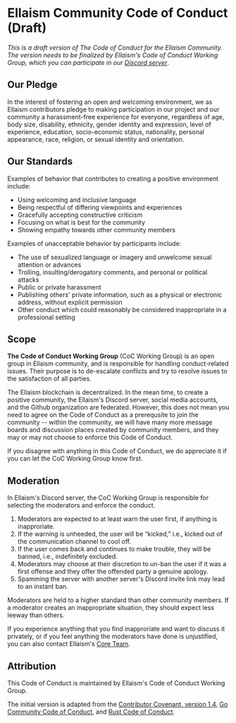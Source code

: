 # Ellaism Community Code of Conduct (Draft)

*This is a draft version of The Code of Conduct for the Ellaism Community. The version needs to be finalized by Ellaism's Code of Conduct Working Group, which you can participate in our [Discord server](https://discord.gg/gz9tURY)*.

## Our Pledge

In the interest of fostering an open and welcoming environment, we as Ellaism contributors pledge to making participation in our project and our community a harassment-free experience for everyone, regardless of age, body size, disability, ethnicity, gender identity and expression, level of experience, education, socio-economic status, nationality, personal appearance, race, religion, or sexual identity and orientation.

## Our Standards

Examples of behavior that contributes to creating a positive environment include:

* Using welcoming and inclusive language
* Being respectful of differing viewpoints and experiences
* Gracefully accepting constructive criticism
* Focusing on what is best for the community
* Showing empathy towards other community members

Examples of unacceptable behavior by participants include:

* The use of sexualized language or imagery and unwelcome sexual attention or advances
* Trolling, insulting/derogatory comments, and personal or political attacks
* Public or private harassment
* Publishing others' private information, such as a physical or electronic address, without explicit permission
* Other conduct which could reasonably be considered inappropriate in a professional setting
  
## Scope

**The Code of Conduct Working Group** (CoC Working Group) is an open group in Ellaism community, and is responsible for handling conduct-related issues. Their purpose is to de-escalate conflicts and try to resolve issues to the satisfaction of all parties.

The Ellaism blockchain is decentralized. In the mean time, to create a positive community, the Ellaism's Discord server, social media accounts, and the Github organization are federated. However, this does not mean you need to agree on the Code of Conduct as a prerequsite to join the community -- within the community, we will have many more message boards and discussion places created by community members, and they may or may not choose to enforce this Code of Conduct.

If you disagree with anything in this Code of Conduct, we do appreciate it if you can let the CoC Working Group know first.

## Moderation

In Ellaism's Discord server, the CoC Working Group is responsible for selecting the moderators and enforce the conduct.

1. Moderators are expected to at least warn the user first, if anything is inapproriate.
2. If the warning is unheeded, the user will be “kicked,” i.e., kicked out of the communication channel to cool off.
3. If the user comes back and continues to make trouble, they will be banned, i.e., indefinitely excluded.
4. Moderators may choose at their discretion to un-ban the user if it was a first offense and they offer the offended party a genuine apology.
5. Spamming the server with another server's Discord invite link may lead to an instant ban.

Moderators are held to a higher standard than other community members. If a moderator creates an inappropriate situation, they should expect less leeway than others.

If you experience anything that you find inapproriate and want to discuss it privately, or if you feel anything the moderators have done is unjustified, you can also contact Ellaism's [Core Team](mailto:core@ellaism.org).

## Attribution

This Code of Conduct is maintained by Ellaism's Code of Conduct Working Group.

The initial version is adapted from the [Contributor Covenant, version 1.4](https://www.contributor-covenant.org/version/1/4/code-of-conduct.html), [Go Community Code of Conduct](https://golang.org/conduct), and [Rust Code of Conduct](https://www.rust-lang.org/en-US/conduct.html).
